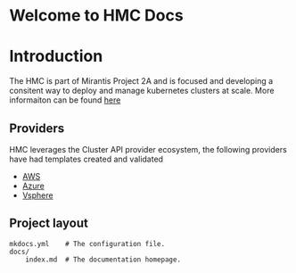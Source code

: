 # Welcome to HMC Docs


# Introduction

The HMC is part of Mirantis Project 2A and is focused and developing a consitent 
way to deploy and manage kubernetes clusters at scale. More informaiton can be 
found [here](./introduction.md) 


## Providers
HMC leverages the Cluster API provider ecosystem, the following providers have 
had templates created and validated


 * [AWS](./aws/main.md)
 * [Azure](./azure/main.md)
 * [Vsphere](./vsphere/main.md)




## Project layout

    mkdocs.yml    # The configuration file.
    docs/
        index.md  # The documentation homepage.
        